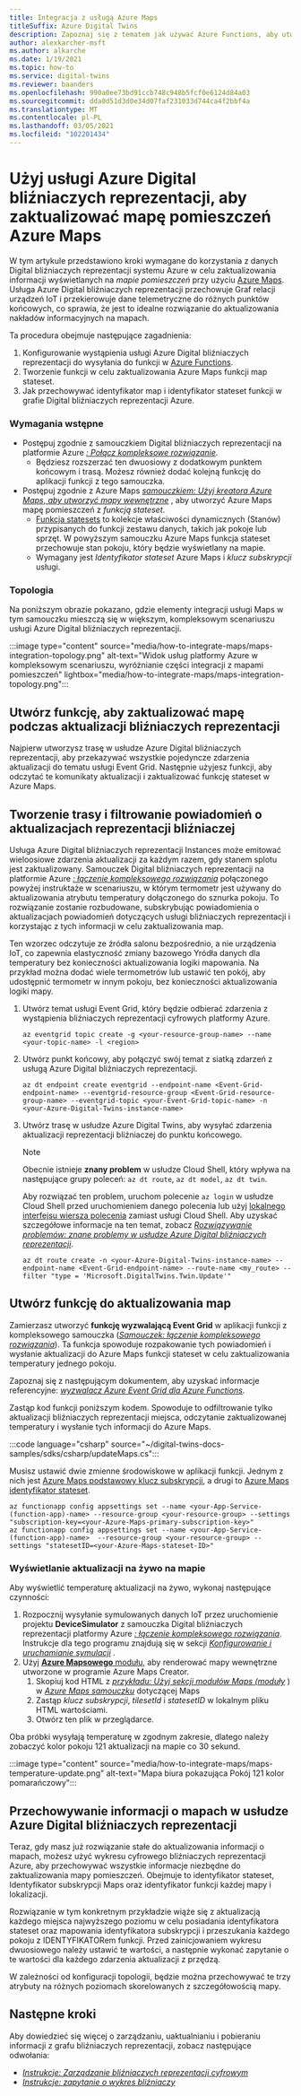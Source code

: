 ```yaml
---
title: Integracja z usługą Azure Maps
titleSuffix: Azure Digital Twins
description: Zapoznaj się z tematem jak używać Azure Functions, aby utworzyć funkcję, która może korzystać z grafu sznurów i powiadomień Digital bliźniaczych reprezentacji na platformie Azure w celu zaktualizowania Azure Maps mapy pomieszczeń.
author: alexkarcher-msft
ms.author: alkarche
ms.date: 1/19/2021
ms.topic: how-to
ms.service: digital-twins
ms.reviewer: baanders
ms.openlocfilehash: 990a0ee73bd91ccb748c948b5fcf0e6124d84a03
ms.sourcegitcommit: dda0d51d3d0e34d07faf231033d744ca4f2bbf4a
ms.translationtype: MT
ms.contentlocale: pl-PL
ms.lasthandoff: 03/05/2021
ms.locfileid: "102201434"
---
```

# <a name="use-azure-digital-twins-to-update-an-azure-maps-indoor-map"></a>Użyj usługi Azure Digital bliźniaczych reprezentacji, aby zaktualizować mapę pomieszczeń Azure Maps

W tym artykule przedstawiono kroki wymagane do korzystania z danych Digital bliźniaczych reprezentacji systemu Azure w celu zaktualizowania informacji wyświetlanych na *mapie pomieszczeń* przy użyciu [Azure Maps](../azure-maps/about-azure-maps.md). Usługa Azure Digital bliźniaczych reprezentacji przechowuje Graf relacji urządzeń IoT i przekierowuje dane telemetryczne do różnych punktów końcowych, co sprawia, że jest to idealne rozwiązanie do aktualizowania nakładów informacyjnych na mapach.

Ta procedura obejmuje następujące zagadnienia:

1. Konfigurowanie wystąpienia usługi Azure Digital bliźniaczych reprezentacji do wysyłania do funkcji w [Azure Functions](../azure-functions/functions-overview.md).
2. Tworzenie funkcji w celu zaktualizowania Azure Maps funkcji map stateset.
3. Jak przechowywać identyfikator map i identyfikator stateset funkcji w grafie Digital bliźniaczych reprezentacji Azure.

### <a name="prerequisites"></a>Wymagania wstępne

* Postępuj zgodnie z samouczkiem Digital bliźniaczych reprezentacji na platformie Azure [*: Połącz kompleksowe rozwiązanie*](./tutorial-end-to-end.md).
    * Będziesz rozszerzać ten dwuosiowy z dodatkowym punktem końcowym i trasą. Możesz również dodać kolejną funkcję do aplikacji funkcji z tego samouczka. 
* Postępuj zgodnie z Azure Maps [*samouczkiem: Użyj kreatora Azure Maps, aby utworzyć mapy wewnętrzne*](../azure-maps/tutorial-creator-indoor-maps.md) , aby utworzyć Azure Maps mapę pomieszczeń z *funkcją stateset*.
    * [Funkcja statesets](../azure-maps/creator-indoor-maps.md#feature-statesets) to kolekcje właściwości dynamicznych (Stanów) przypisanych do funkcji zestawu danych, takich jak pokoje lub sprzęt. W powyższym samouczku Azure Maps funkcja stateset przechowuje stan pokoju, który będzie wyświetlany na mapie.
    * Wymagany jest *Identyfikator stateset* Azure Maps i *klucz subskrypcji* usługi.

### <a name="topology"></a>Topologia

Na poniższym obrazie pokazano, gdzie elementy integracji usługi Maps w tym samouczku mieszczą się w większym, kompleksowym scenariuszu usługi Azure Digital bliźniaczych reprezentacji.

:::image type="content" source="media/how-to-integrate-maps/maps-integration-topology.png" alt-text="Widok usług platformy Azure w kompleksowym scenariuszu, wyróżnianie części integracji z mapami pomieszczeń" lightbox="media/how-to-integrate-maps/maps-integration-topology.png":::

## <a name="create-a-function-to-update-a-map-when-twins-update"></a>Utwórz funkcję, aby zaktualizować mapę podczas aktualizacji bliźniaczych reprezentacji

Najpierw utworzysz trasę w usłudze Azure Digital bliźniaczych reprezentacji, aby przekazywać wszystkie pojedyncze zdarzenia aktualizacji do tematu usługi Event Grid. Następnie użyjesz funkcji, aby odczytać te komunikaty aktualizacji i zaktualizować funkcję stateset w Azure Maps. 

## <a name="create-a-route-and-filter-to-twin-update-notifications"></a>Tworzenie trasy i filtrowanie powiadomień o aktualizacjach reprezentacji bliźniaczej

Usługa Azure Digital bliźniaczych reprezentacji Instances może emitować wieloosiowe zdarzenia aktualizacji za każdym razem, gdy stanem splotu jest zaktualizowany. Samouczek Digital bliźniaczych reprezentacji na platformie Azure [*: łączenie kompleksowego rozwiązania*](./tutorial-end-to-end.md) połączonego powyżej instruktaże w scenariuszu, w którym termometr jest używany do aktualizowania atrybutu temperatury dołączonego do sznurka pokoju. To rozwiązanie zostanie rozbudowane, subskrybując powiadomienia o aktualizacjach powiadomień dotyczących usługi bliźniaczych reprezentacji i korzystając z tych informacji w celu zaktualizowania map.

Ten wzorzec odczytuje ze źródła salonu bezpośrednio, a nie urządzenia IoT, co zapewnia elastyczność zmiany bazowego Yródła danych dla temperatury bez konieczności aktualizowania logiki mapowania. Na przykład można dodać wiele termometrów lub ustawić ten pokój, aby udostępnić termometr w innym pokoju, bez konieczności aktualizowania logiki mapy.

1. Utwórz temat usługi Event Grid, który będzie odbierać zdarzenia z wystąpienia bliźniaczych reprezentacji cyfrowych platformy Azure.
    ```azurecli-interactive
    az eventgrid topic create -g <your-resource-group-name> --name <your-topic-name> -l <region>
    ```

2. Utwórz punkt końcowy, aby połączyć swój temat z siatką zdarzeń z usługą Azure Digital bliźniaczych reprezentacji.
    ```azurecli-interactive
    az dt endpoint create eventgrid --endpoint-name <Event-Grid-endpoint-name> --eventgrid-resource-group <Event-Grid-resource-group-name> --eventgrid-topic <your-Event-Grid-topic-name> -n <your-Azure-Digital-Twins-instance-name>
    ```

3. Utwórz trasę w usłudze Azure Digital Twins, aby wysyłać zdarzenia aktualizacji reprezentacji bliźniaczej do punktu końcowego.

    >[!NOTE]
    >Obecnie istnieje **znany problem** w usłudze Cloud Shell, który wpływa na następujące grupy poleceń: `az dt route`, `az dt model`, `az dt twin`.
    >
    >Aby rozwiązać ten problem, uruchom polecenie `az login` w usłudze Cloud Shell przed uruchomieniem danego polecenia lub użyj [lokalnego interfejsu wiersza polecenia](/cli/azure/install-azure-cli) zamiast usługi Cloud Shell. Aby uzyskać szczegółowe informacje na ten temat, zobacz [*Rozwiązywanie problemów: znane problemy w usłudze Azure Digital bliźniaczych reprezentacji*](troubleshoot-known-issues.md#400-client-error-bad-request-in-cloud-shell).

    ```azurecli-interactive
    az dt route create -n <your-Azure-Digital-Twins-instance-name> --endpoint-name <Event-Grid-endpoint-name> --route-name <my_route> --filter "type = 'Microsoft.DigitalTwins.Twin.Update'"
    ```

## <a name="create-a-function-to-update-maps"></a>Utwórz funkcję do aktualizowania map

Zamierzasz utworzyć **funkcję wyzwalającą Event Grid** w aplikacji funkcji z kompleksowego samouczka ([*Samouczek: łączenie kompleksowego rozwiązania*](./tutorial-end-to-end.md)). Ta funkcja spowoduje rozpakowanie tych powiadomień i wysłanie aktualizacji do Azure Maps funkcji stateset w celu zaktualizowania temperatury jednego pokoju.

Zapoznaj się z następującym dokumentem, aby uzyskać informacje referencyjne: [*wyzwalacz Azure Event Grid dla Azure Functions*](../azure-functions/functions-bindings-event-grid-trigger.md).

Zastąp kod funkcji poniższym kodem. Spowoduje to odfiltrowanie tylko aktualizacji bliźniaczych reprezentacji miejsca, odczytanie zaktualizowanej temperatury i wysłanie tych informacji do Azure Maps.

:::code language="csharp" source="~/digital-twins-docs-samples/sdks/csharp/updateMaps.cs":::

Musisz ustawić dwie zmienne środowiskowe w aplikacji funkcji. Jednym z nich jest [Azure Maps podstawowy klucz subskrypcji](../azure-maps/quick-demo-map-app.md#get-the-primary-key-for-your-account), a drugi to [Azure Maps identyfikator stateset](../azure-maps/tutorial-creator-indoor-maps.md#create-a-feature-stateset).

```azurecli-interactive
az functionapp config appsettings set --name <your-App-Service-(function-app)-name> --resource-group <your-resource-group> --settings "subscription-key=<your-Azure-Maps-primary-subscription-key>"
az functionapp config appsettings set --name <your-App-Service-(function-app)-name>  --resource-group <your-resource-group> --settings "statesetID=<your-Azure-Maps-stateset-ID>"
```

### <a name="view-live-updates-on-your-map"></a>Wyświetlanie aktualizacji na żywo na mapie

Aby wyświetlić temperaturę aktualizacji na żywo, wykonaj następujące czynności:

1. Rozpocznij wysyłanie symulowanych danych IoT przez uruchomienie projektu **DeviceSimulator** z samouczka Digital bliźniaczych reprezentacji platformy Azure [*: łączenie kompleksowego rozwiązania*](tutorial-end-to-end.md). Instrukcje dla tego programu znajdują się w sekcji [*Konfigurowanie i uruchamianie symulacji*](././tutorial-end-to-end.md#configure-and-run-the-simulation) .
2. Użyj [ **Azure Mapsowego** modułu,](../azure-maps/how-to-use-indoor-module.md) aby renderować mapy wewnętrzne utworzone w programie Azure Maps Creator.
    1. Skopiuj kod HTML z [*przykładu: Użyj sekcji modułów Maps (moduły*](../azure-maps/how-to-use-indoor-module.md#example-use-the-indoor-maps-module) ) w [*Azure Maps samouczku*](../azure-maps/how-to-use-indoor-module.md) dotyczącej Maps
    1. Zastąp *klucz subskrypcji*, *tilesetId* i *statesetID*  w lokalnym pliku HTML wartościami.
    1. Otwórz ten plik w przeglądarce.

Oba próbki wysyłają temperaturę w zgodnym zakresie, dlatego należy zobaczyć kolor pokoju 121 aktualizacji na mapie co 30 sekund.

:::image type="content" source="media/how-to-integrate-maps/maps-temperature-update.png" alt-text="Mapa biura pokazująca Pokój 121 kolor pomarańczowy":::

## <a name="store-your-maps-information-in-azure-digital-twins"></a>Przechowywanie informacji o mapach w usłudze Azure Digital bliźniaczych reprezentacji

Teraz, gdy masz już rozwiązanie stałe do aktualizowania informacji o mapach, możesz użyć wykresu cyfrowego bliźniaczych reprezentacji Azure, aby przechowywać wszystkie informacje niezbędne do zaktualizowania mapy pomieszczeń. Obejmuje to identyfikator stateset, Identyfikator subskrypcji Maps oraz identyfikator funkcji każdej mapy i lokalizacji. 

Rozwiązanie w tym konkretnym przykładzie wiąże się z aktualizacją każdego miejsca najwyższego poziomu w celu posiadania identyfikatora stateset oraz mapowania identyfikatora subskrypcji i przeszukania każdego pokoju z IDENTYFIKATORem funkcji. Przed zainicjowaniem wykresu dwuosiowego należy ustawić te wartości, a następnie wykonać zapytanie o te wartości dla każdego zdarzenia aktualizacji z przędzą.

W zależności od konfiguracji topologii, będzie można przechowywać te trzy atrybuty na różnych poziomach skorelowanych z szczegółowością mapy.

## <a name="next-steps"></a>Następne kroki

Aby dowiedzieć się więcej o zarządzaniu, uaktualnianiu i pobieraniu informacji z grafu bliźniaczych reprezentacji, zobacz następujące odwołania:

* [*Instrukcje: Zarządzanie bliźniaczych reprezentacji cyfrowym*](./how-to-manage-twin.md)
* [*Instrukcje: zapytanie o wykres bliźniaczy*](./how-to-query-graph.md)
